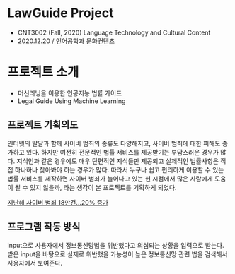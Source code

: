 # LawGuide Project
- CNT3002 (Fall, 2020) Language Technology and Cultural Content
- 2020.12.20 / 언어공학과 문화컨텐츠

# 프로젝트 소개
- 머신러닝을 이용한 인공지능 법률 가이드
- Legal Guide Using Machine Learning

## 프로젝트 기획의도

인터넷의 발달과 함께 사이버 범죄의 종류도 다양해지고, 사이버 범죄에 대한 피해도 증가하고 있다. 하지만 여전히 전문적인 법률 서비스를 제공받기는 부담스러운 경우가 많다. 지식인과 같은 경우에도 매우 단편적인 지식들만 제공되고 실제적인 법률사항은 직접 하나하나 찾아봐야 하는 경우가 많다.
따라서 누구나 쉽고 편리하게 이용할 수 있는 법률 서비스를 제작하면 사이버 범죄가 늘어나고 있는 현 시점에서 많은 사람에게 도움이 될 수 있지 않을까, 라는 생각이 본 프로젝트를 기획하게 되었다.

<a href="https://www.sedaily.com/NewsVIew/1Z1GJOS8FM" target="_blank">지난해 사이버 범죄 18만건...20% 증가</a>

## 프로그램 작동 방식
input으로 사용자에서 정보통신망법을 위반했다고 의심되는 상황을 입력으로 받는다. 받은 input을 바탕으로 실제로 위반했을 가능성이 높은 정보통신망 관련 법을 검색해서 사용자에서 보여준다.
